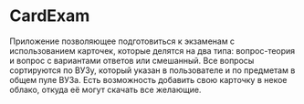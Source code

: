 # CardExam
 Приложение позволяющее подготовиться к экзаменам с использованием карточек, которые делятся на два типа: вопрос-теория и вопрос с вариантами ответов или смешанный. Все вопросы сортируются по ВУЗу, который указан в пользователе и по предметам в общем пуле ВУЗа. Есть возможность добавить свою карточку в некое облако, откуда её могут скачать все желающие.
